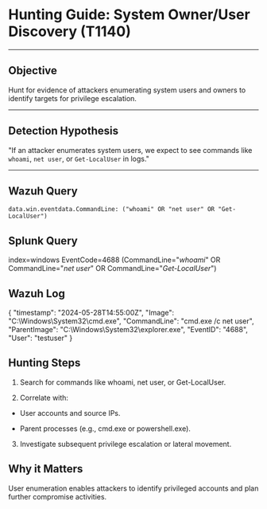 # Hunting Guide: System Owner/User Discovery (T1140)

---

## Objective

Hunt for evidence of attackers enumerating system users and owners to identify targets for privilege escalation.

---

## Detection Hypothesis

"If an attacker enumerates system users, we expect to see commands like `whoami`, `net user`, or `Get-LocalUser` in logs."

---

## Wazuh Query

```kql
data.win.eventdata.CommandLine: ("whoami" OR "net user" OR "Get-LocalUser")
```
## Splunk Query

index=windows EventCode=4688 (CommandLine="*whoami*" OR CommandLine="*net user*" OR CommandLine="*Get-LocalUser*")

## Wazuh Log

{
  "timestamp": "2024-05-28T14:55:00Z",
  "Image": "C:\\Windows\\System32\\cmd.exe",
  "CommandLine": "cmd.exe /c net user",
  "ParentImage": "C:\\Windows\\System32\\explorer.exe",
  "EventID": "4688",
  "User": "testuser"
}

## Hunting Steps

1. Search for commands like whoami, net user, or Get-LocalUser.

2. Correlate with:

- User accounts and source IPs.

- Parent processes (e.g., cmd.exe or powershell.exe).

3. Investigate subsequent privilege escalation or lateral movement.

## Why it Matters

User enumeration enables attackers to identify privileged accounts and plan further compromise activities.

